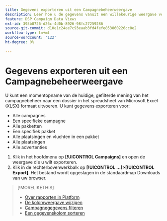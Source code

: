 ```yaml
---
title: Gegevens exporteren uit een Campagnebeheerweergave
description: Leer hoe u de gegevens vanuit een willekeurige weergave voor campagnebeheer exporteert naar een spreadsheetbestand.
feature: DSP Campaign Data Views
exl-id: 393b0726-d26c-4d0b-8926-98fc27259286
source-git-commit: d10e1c24ee7c93eaab3fd4fefe853860226cc8e2
workflow-type: tm+mt
source-wordcount: '122'
ht-degree: 0%

---
```


# Gegevens exporteren uit een Campagnebeheerweergave

U kunt een momentopname van de huidige, gefilterde mening van het campagnebeheer naar een dossier in het spreadsheet van Microsoft Excel (XLSX) formaat uitvoeren. U kunt gegevens exporteren voor:

* Alle campagnes
* Een specifieke campagne
* Alle pakketten
* Een specifiek pakket
* Alle plaatsingen en vluchten in een pakket
* Alle plaatsingen
* Alle advertenties

1. Klik in het hoofdmenu op **[!UICONTROL Campaigns]** en open de weergave die u wilt exporteren.
1. Klik in de rechterbovenwerkbalk op **[!UICONTROL ...]>[!UICONTROL Export]**.
Het bestand wordt opgeslagen in de standaardmap Downloads van uw browser.

>[!MORELIKETHIS]
>
>* [Over rapporten in Platform](campaign-reports-about.md)
>* [De kolomweergave wijzigen](column-view-change.md)
>* [Campagnegegevens filteren](campaign-data-filter.md)
>* [Een gegevenskolom sorteren](campaign-data-sort.md)

